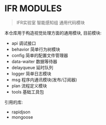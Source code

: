 # IFR MODULES

> IFR实验室 智能感知组 通用代码模块

本仓库用于构造视觉处理方面的通用模块, 目前模块:

- api 调试接口
- behavior 简单行为树模块
- config 简单的配置文件管理器
- data-waiter 数据等待器
- delayqueue 延时队列
- logger 简单日志模块
- msg 程序内通讯模块(发布/订阅器)
- plan 流程定义模块
- tools 基础工具包

引用的库:

- rapidjson
- mongoose